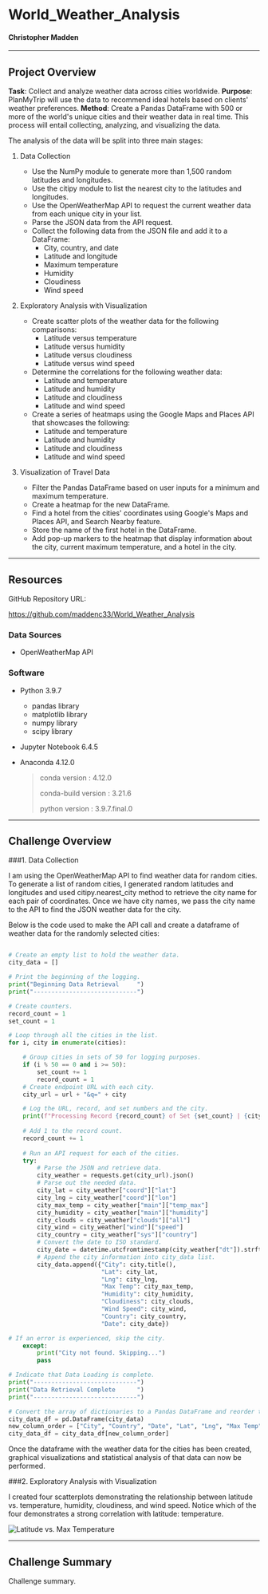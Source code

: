 # World_Weather_Analysis

#### Christopher Madden

---

## Project Overview

**Task**: Collect and analyze weather data across cities worldwide.
**Purpose**: PlanMyTrip will use the data to recommend ideal hotels based on clients' weather preferences.
**Method**: Create a Pandas DataFrame with 500 or more of the world's unique cities and their weather data in real time. This process will entail collecting, analyzing, and visualizing the data.

The analysis of the data will be split into three main stages:

1. Data Collection
    - Use the NumPy module to generate more than 1,500 random latitudes and longitudes.
    - Use the citipy module to list the nearest city to the latitudes and longitudes.
    - Use the OpenWeatherMap API to request the current weather data from each unique city in your list.
    - Parse the JSON data from the API request.
    - Collect the following data from the JSON file and add it to a DataFrame:
        - City, country, and date
        - Latitude and longitude
        - Maximum temperature
        - Humidity
        - Cloudiness
        - Wind speed

2. Exploratory Analysis with Visualization
    - Create scatter plots of the weather data for the following comparisons:
        - Latitude versus temperature
        - Latitude versus humidity
        - Latitude versus cloudiness
        - Latitude versus wind speed
    - Determine the correlations for the following weather data:
        - Latitude and temperature
        - Latitude and humidity
        - Latitude and cloudiness
        - Latitude and wind speed
    - Create a series of heatmaps using the Google Maps and Places API that showcases the following:
        - Latitude and temperature
        - Latitude and humidity
        - Latitude and cloudiness
        - Latitude and wind speed

3. Visualization of Travel Data
     - Filter the Pandas DataFrame based on user inputs for a minimum and maximum temperature.
     - Create a heatmap for the new DataFrame.
     - Find a hotel from the cities' coordinates using Google's Maps and Places API, and Search Nearby feature.
     - Store the name of the first hotel in the DataFrame.
     - Add pop-up markers to the heatmap that display information about the city, current maximum temperature, and a hotel in the city.

---

## Resources

GitHub Repository URL:

https://github.com/maddenc33/World_Weather_Analysis

### Data Sources

 - OpenWeatherMap API

### Software

- Python 3.9.7
  - pandas library
  - matplotlib library
  - numpy library
  - scipy library

- Jupyter Notebook 6.4.5

- Anaconda 4.12.0

  >  conda version : 4.12.0
  > 
  >  conda-build version : 3.21.6
  > 
  >  python version : 3.9.7.final.0

---

## Challenge Overview

###1. Data Collection

I am using the OpenWeatherMap API to find weather data for random cities.  To generate a list of random cities, I generated random latitudes and longitudes and used citipy.nearest_city method to retrieve the city name for each pair of coordinates.  Once we have city names, we pass the city name to the API to find the JSON weather data for the city.

Below is the code used to make the API call and create a dataframe of weather data for the randomly selected cities:

```python

# Create an empty list to hold the weather data.
city_data = []

# Print the beginning of the logging.
print("Beginning Data Retrieval     ")
print("-----------------------------")

# Create counters.
record_count = 1
set_count = 1

# Loop through all the cities in the list.
for i, city in enumerate(cities):

    # Group cities in sets of 50 for logging purposes.
    if (i % 50 == 0 and i >= 50):
        set_count += 1
        record_count = 1
    # Create endpoint URL with each city.
    city_url = url + "&q=" + city

    # Log the URL, record, and set numbers and the city.
    print(f"Processing Record {record_count} of Set {set_count} | {city}")
    
    # Add 1 to the record count.
    record_count += 1
    
    # Run an API request for each of the cities.
    try:
        # Parse the JSON and retrieve data.
        city_weather = requests.get(city_url).json()
        # Parse out the needed data.
        city_lat = city_weather["coord"]["lat"]
        city_lng = city_weather["coord"]["lon"]
        city_max_temp = city_weather["main"]["temp_max"]
        city_humidity = city_weather["main"]["humidity"]
        city_clouds = city_weather["clouds"]["all"]
        city_wind = city_weather["wind"]["speed"]
        city_country = city_weather["sys"]["country"]
        # Convert the date to ISO standard.
        city_date = datetime.utcfromtimestamp(city_weather["dt"]).strftime('%Y-%m-%d %H:%M:%S')
        # Append the city information into city_data list.
        city_data.append({"City": city.title(),
                          "Lat": city_lat,
                          "Lng": city_lng,
                          "Max Temp": city_max_temp,
                          "Humidity": city_humidity,
                          "Cloudiness": city_clouds,
                          "Wind Speed": city_wind,
                          "Country": city_country,
                          "Date": city_date})

# If an error is experienced, skip the city.
    except:
        print("City not found. Skipping...")
        pass

# Indicate that Data Loading is complete.
print("-----------------------------")
print("Data Retrieval Complete      ")
print("-----------------------------")

# Convert the array of dictionaries to a Pandas DataFrame and reorder the columns.
city_data_df = pd.DataFrame(city_data)
new_column_order = ["City", "Country", "Date", "Lat", "Lng", "Max Temp", "Humidity", "Cloudiness", "Wind Speed"]
city_data_df = city_data_df[new_column_order]

```

Once the dataframe with the weather data for the cities has been created, graphical visualizations and statistical analysis of that data can now be performed.

###2. Exploratory Analysis with Visualization

I created four scatterplots demonstrating the relationship between latitude vs. temperature, humidity, cloudiness, and wind speed.  Notice which of the four demonstrates a strong correlation with latitude: temperature.

![Latitude vs. Max Temperature](https://github.com/maddenc33/World_Weather_Analysis/blob/main/analysis/Fig1.png?raw=true)

---

## Challenge Summary

Challenge summary.

